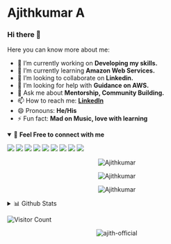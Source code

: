 # Ajithkumar A

### Hi there 👋 
<!--
**ajith-official/ajith-official** is a ✨ _special_ ✨ repository because its `README.md` (this file) appears on your GitHub profile.
-->
Here you can know more about me:

- 🔭 I’m currently working on <b>Developing my skills.</b>
- 🌱 I’m currently learning <b>Amazon Web Services.</b>
- 👯 I’m looking to collaborate on <b>Linkedin.</b>
- 🤔 I’m looking for help with <b>Guidance on AWS.</b>
- 💬 Ask me about <b>Mentorship, Community Building.</b>
- 📫 How to reach me: <b>[LinkedIn](https://www.linkedin.com/in/indajith)</b>
- 😄 Pronouns: <b>He/His</b>
- ⚡ Fun fact: <b>Mad on Music, love with learning</b>

<details open>
<summary>🤝 <b>Feel Free to connect with me</b></summary>
<p align = "center">
 
[<img src ="https://img.shields.io/badge/portfolio-%23.svg?&style=for-the-badge&logo=&logoColor=white%22">](https://ajithkumar.netlify.app)
[<img src="https://img.shields.io/badge/twitter-%231DA1F2.svg?&style=for-the-badge&logo=twitter&logoColor=white" />](https://twitter.com/ajith_official_) 
[<img src = "https://img.shields.io/badge/instagram-%23E4405F.svg?&style=for-the-badge&logo=instagram&logoColor=white">](https://www.instagram.com/itzz_me_ajith)
[<img src="https://img.shields.io/badge/linkedin-%230077B5.svg?&style=for-the-badge&logo=linkedin&logoColor=white" />](https://www.linkedin.com/in/indajith)
[<img src="https://img.shields.io/badge/skype-%231877F2.svg?&style=for-the-badge&logo=skype&logoColor=white" />](https://join.skype.com/invite/USPkS66ODcac) 
[<img src="https://img.shields.io/badge/facebook-%231877F2.svg?&style=for-the-badge&logo=facebook&logoColor=white" />](https://www.facebook.com/indrani.ajithkumar) 
[<img src="https://img.shields.io/badge/hackerrank-%23.svg?&style=for-the-badge&logo=hackerrank&logoColor=white" />](https://www.hackerrank.com/cyberchampion)
[<img src="https://img.shields.io/badge/youtube-%23E4405F.svg?&style=for-the-badge&logo=youtube&logoColor=white" />](https://www.youtube.com/channel/UCz5wq7ViDf9nUIld-cCjsjQ?sub_confirmation=1)
[<img src="https://img.shields.io/badge/discord-%23.svg?&style=for-the-badge&logo=discord&logoColor=black" />](https://discord.gg/9zqtZdjvhA)

</p>
</details>

<p align="center">
<img src="https://github-readme-streak-stats.herokuapp.com/?user=ajith-official" alt="Ajithkumar" />
</p>
<p align="center">
<img src="https://github-readme-stats.vercel.app/api?username=ajith-official&show_icons=true&hide_border=true" alt="Ajithkumar" />
</p>
<p align="center">
<img src="https://github-readme-stats.vercel.app/api/top-langs/?username=ajith-official&layout=compact" alt="Ajithkumar" />
</p>


<details>
<summary>📊 Github Stats</summary>

<p align="center"> <img src="https://github-readme-stats.vercel.app/api?username=ajith-official&show_icons=true&theme=gotham" alt="Ajithkumar | Stats" />

</details>

![Visitor Count](https://profile-counter.glitch.me/{ajith-official}/count.svg)
</p>
<p align="center">
<img src="https://github-readme-stats.vercel.app/api/top-langs/?username=ajith-official&layout=compact" alt="ajith-official" />
</p>
